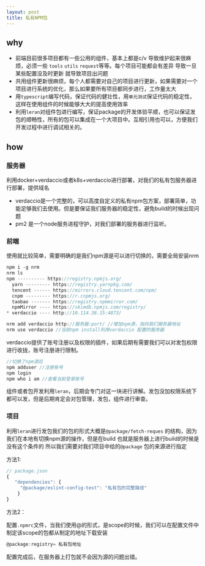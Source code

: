 ```yaml
---
layout: post
title: 私有NPM包
---
```


## why

- 前端目前很多项目都有一些公用的组件，基本上都是c/v 导致维护起来很麻烦，必须一些 `tools` `utils` `request`等等。每个项目可能都会有差异 导致一旦某些配置没及时更新 就导致项目出问题
- 共用组件更新很麻烦，每个人都需要对自己的项目进行更新，如果需要对一个项目进行系统的优化，那么如果要所有项目都同步进行，工作量太大
- 用`typescript`编写代码，保证代码的健壮性，用`单元测试`保证代码的稳定性，这样在使用组件的时候能够大大的提高使用效率
- 利用`leran`对组件包进行编写，保证package的开发体验平顺，也可以保证发包的顺畅性，所有的包可以集成在一个大项目中。互相引用也可以，方便我们开发过程中进行调试相关的。

## how

### 服务器

利用docker+verdaccio或者k8s+verdaccio进行部署，对我们的私有包服务器进行部署，提供域名

- verdaccio是一个完整的，可以高度自定义的私有npm包方案，部署简单，功能足够我们去使用。但是要保证我们服务器的稳定性，避免build的时候出现问题
- pm2 是一个node服务进程守护，对我们部署的服务器进行监听。

### 前端

使用就比较简单，需要明确的是我们npm源是可以进行切换的，需要全局安装nrm

```jsx
npm i -g nrm
nrm ls
npm ---------- https://registry.npmjs.org/
  yarn --------- https://registry.yarnpkg.com/
  tencent ------ https://mirrors.cloud.tencent.com/npm/
  cnpm --------- https://r.cnpmjs.org/
  taobao ------- https://registry.npmmirror.com/
  npmMirror ---- https://skimdb.npmjs.com/registry/
* verdaccio ---- http://10.114.38.15:4873/

nrm add verdaccio http://服务器:port/ //增加npm源，指向我们服务器地址
nrm use verdaccio //当前npm install利用verdaccio 配置的服务器
```

verdaccio提供了账号注册以及权限的插件，如果后期有需要我们可以对发包权限进行收拢，账号注册进行限制。

```jsx
//切换了npm源后
npm adduser //注册账号
npm login
npm who i am //查看当前登录账号
```

组件或者包开发利用`leran`，后期会专门对这一块进行讲解。发包没加权限系统下都可以发，但是后期肯定会对包管理，发包，组件进行审查。

### 项目

利用`leran`进行发包我们的包的形式大概是`@package/fetch-reques` 的结构，因为我们在本地有切换npm源的操作，但是在build 也就是服务器上进行build的时候是没有这个条件的 所以我们需要对我们项目中给的`@package` 包的来源进行指定

方法1:

```jsx
// package.json
{
   "dependencies": {
     "@package/eslint-config-test": "私有包的完整路径"
  	}
}
```

方法2：

配置`.npmrc`文件，当我们使用@的形式，是scope的时候，我们可以在配置文件中制定该scope的包都从制定的地址下载安装

```jsx
@package:registry= 私有包地址
```

配置完成后，在服务器上打包就不会因为源的问题出错。